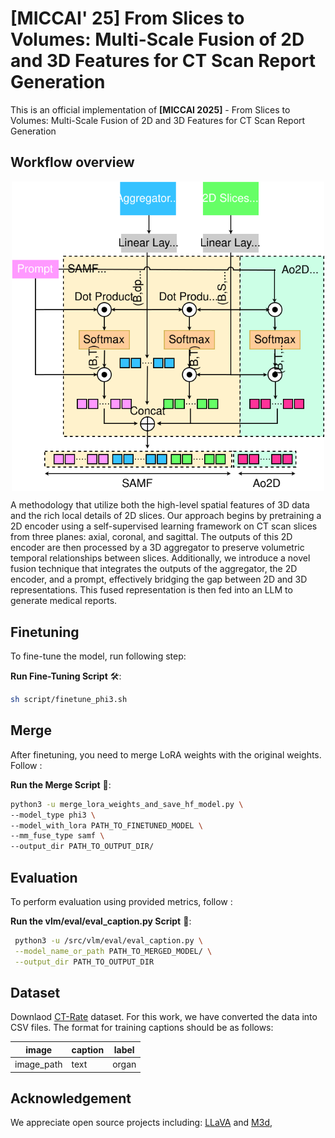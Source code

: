 # [MICCAI' 25] From Slices to Volumes: Multi-Scale Fusion of 2D and 3D Features for CT Scan Report Generation

This is an official implementation of **[MICCAI 2025]** - From Slices to Volumes: Multi-Scale Fusion of 2D and 3D Features for CT Scan Report Generation

## Workflow overview
 <p align="center">
  <img align="center" src="assets/arch.svg" width="500px"/>
 </p>

A methodology that utilize both the high-level spatial features of 3D data and the rich local details of 2D slices. Our approach begins by pretraining a 2D encoder using a self-supervised learning framework on CT scan slices from three planes: axial, coronal, and sagittal. The outputs of this 2D encoder are then processed by a 3D aggregator to preserve volumetric temporal relationships between slices. Additionally, we introduce a novel fusion technique that integrates the outputs of the aggregator, the 2D encoder, and a prompt, effectively bridging the gap between 2D and 3D representations. This fused representation is then fed into an LLM to generate medical reports.

## Finetuning

To fine-tune the model, run following step:

**Run Fine-Tuning Script** 🛠️:
   ```sh
   sh script/finetune_phi3.sh
   ```

## Merge

After finetuning, you need to merge LoRA weights with the original weights. Follow :

**Run the Merge Script** 🔄:
   ```sh
   python3 -u merge_lora_weights_and_save_hf_model.py \
   --model_type phi3 \
   --model_with_lora PATH_TO_FINETUNED_MODEL \
   --mm_fuse_type samf \
   --output_dir PATH_TO_OUTPUT_DIR/
   ```

## Evaluation

To perform evaluation using provided metrics, follow :

**Run the vlm/eval/eval_caption.py Script** 🔄:
   ```sh
    python3 -u /src/vlm/eval/eval_caption.py \
    --model_name_or_path PATH_TO_MERGED_MODEL/ \
    --output_dir PATH_TO_OUTPUT_DIR
   ```

## Dataset

Downlaod [CT-Rate](https://huggingface.co/datasets/ibrahimhamamci/CT-RATE) dataset. For this work, we have converted the data into CSV files. The format for training captions should be as follows:

| **image**   | **caption** | **label** |
|-------------|-------------|-----------|
| image_path  | text        | organ     |



## Acknowledgement
We appreciate open source projects including: 
[LLaVA](https://github.com/haotian-liu/LLaVA) and 
[M3d](https://github.com/BAAI-DCAI/M3D), 